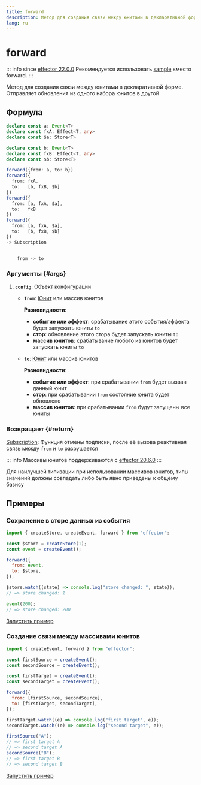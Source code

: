 ```yaml
---
title: forward
description: Метод для создания связи между юнитами в декларативной форме. Отправляет обновления из одного набора юнитов в другой
lang: ru
---
```


# forward

::: info since [effector 22.0.0](https://changelog.effector.dev/#effector-22-0-0)
Рекомендуется использовать [sample](/ru/api/effector/sample.md) вместо forward.
:::

Метод для создания связи между юнитами в декларативной форме. Отправляет обновления из одного набора юнитов в другой

## Формула

```ts
declare const a: Event<T>
declare const fxA: Effect<T, any>
declare const $a: Store<T>

declare const b: Event<T>
declare const fxB: Effect<T, any>
declare const $b: Store<T>

forward({from: a, to: b})
forward({
  from: fxA,
  to:   [b, fxB, $b]
})
forward({
  from: [a, fxA, $a],
  to:   fxB
})
forward({
  from: [a, fxA, $a],
  to:   [b, fxB, $b]
})
-> Subscription
```

```

    from -> to

```

### Аргументы {#args}

1. **`config`**: Объект конфигурации

   - **`from`**: [Юнит](/ru/explanation/glossary.md#common-unit) или массив юнитов

     **Разновидности**:

     - **событие или эффект**: срабатывание этого события/эффекта будет запускать юниты `to`
     - **стор**: обновление этого стора будет запускать юниты `to`
     - **массив юнитов**: срабатывание любого из юнитов будет запускать юниты `to`

   - **`to`**: [Юнит](/ru/explanation/glossary.md#common-unit) или массив юнитов

     **Разновидности**:

     - **событие или эффект**: при срабатывании `from` будет вызван данный юнит
     - **стор**: при срабатывании `from` состояние юнита будет обновлено
     - **массив юнитов**: при срабатывании `from` будут запущены все юниты

### Возвращает {#return}

[Subscription](/ru/explanation/glossary.md#subscription): Функция отмены подписки, после её вызова реактивная связь между `from` и `to` разрушается

::: info
Массивы юнитов поддерживаются с [effector 20.6.0](https://changelog.effector.dev/#effector-20-6-0)
:::

Для наилучшей типизации при использовании массивов юнитов, типы значений должны совпадать либо быть явно приведены к общему базису

## Примеры

### Сохранение в сторе данных из события

```js
import { createStore, createEvent, forward } from "effector";

const $store = createStore(1);
const event = createEvent();

forward({
  from: event,
  to: $store,
});

$store.watch((state) => console.log("store changed: ", state));
// => store changed: 1

event(200);
// => store changed: 200
```

[Запустить пример](https://share.effector.dev/UeJbgRG9)

### Создание связи между массивами юнитов

```js
import { createEvent, forward } from "effector";

const firstSource = createEvent();
const secondSource = createEvent();

const firstTarget = createEvent();
const secondTarget = createEvent();

forward({
  from: [firstSource, secondSource],
  to: [firstTarget, secondTarget],
});

firstTarget.watch((e) => console.log("first target", e));
secondTarget.watch((e) => console.log("second target", e));

firstSource("A");
// => first target A
// => second target A
secondSource("B");
// => first target B
// => second target B
```

[Запустить пример](https://share.effector.dev/8aVpg8nU)
